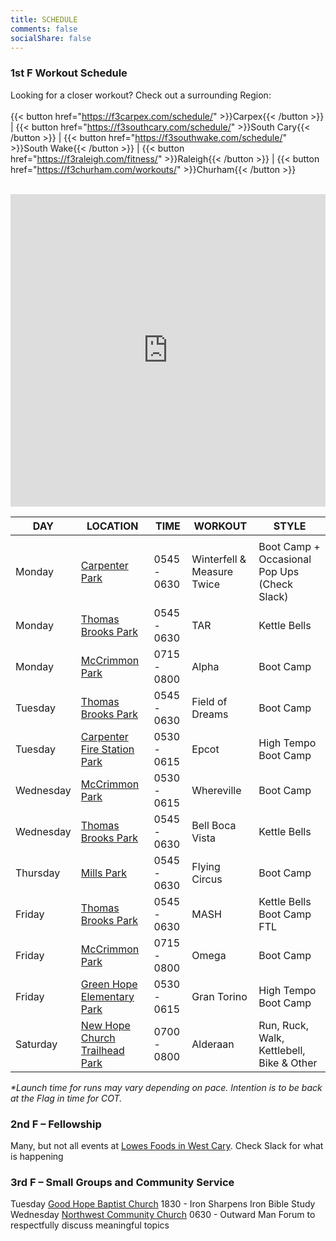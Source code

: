 ```yaml
---
title: SCHEDULE
comments: false
socialShare: false
---
```


### <a name="1stf"></a>1st F Workout Schedule

Looking for a closer workout? Check out a surrounding Region:<br/><br/>
{{< button href="https://f3carpex.com/schedule/" >}}Carpex{{< /button >}} |
{{< button href="https://f3southcary.com/schedule/" >}}South Cary{{< /button >}} |
{{< button href="https://f3southwake.com/schedule/" >}}South Wake{{< /button >}} |
{{< button href="https://f3raleigh.com/fitness/" >}}Raleigh{{< /button >}} |
{{< button href="https://f3churham.com/workouts/" >}}Churham{{< /button >}}
<br/><br/>

<iframe src="https://map.f3nation.com/?lat=35.823087&amp;lon=-78.863166&amp;zoom=12"
    style="border:0px #ffffff none;"
    name="f3Maps"
    allow="geolocation"
    scrolling="no"
    frameborder="0"
    marginheight="0px"
    marginwidth="0px"
    height="500px"
    width="100%"
    allowfullscreen=""></iframe>

| DAY       | LOCATION                                                                   | TIME               | WORKOUT              | STYLE                                                                    |
| --------- | -------------------------------------------------------------------------- | ------------------ | -------------------- | ------------------------------------------------------------------------ |
                                                            |
| Monday    | [Carpenter Park](https://goo.gl/maps/bBTownUCbxrYkbXq5)                                | 0545 - 0630        | Winterfell & Measure Twice | Boot Camp + Occasional Pop Ups (Check Slack)                                                               |
| Monday    | [Thomas Brooks Park](https://goo.gl/maps/rwpS6sp1aFQMwgFq7)                | 0545 - 0630        | TAR       | Kettle Bells | 
| Monday    | [McCrimmon Park](https://maps.app.goo.gl/LPjh9en8uMiYYggc9)           | 0715 - 0800        | Alpha            | Boot Camp                                                 |
| Tuesday   | [Thomas Brooks Park](https://goo.gl/maps/rwpS6sp1aFQMwgFq7)                     | 0545 - 0630        | Field of Dreams | Boot Camp                                                                |
| Tuesday   | [Carpenter Fire Station Park](https://maps.app.goo.gl/cRtzFzNsS95BiDHi9)                  | 0530 - 0615        | Epcot  | High Tempo Boot Camp                                                                |                                                                |
| Wednesday | [McCrimmon Park](https://maps.app.goo.gl/LPjh9en8uMiYYggc9)           | 0530 - 0615        | Whereville            | Boot Camp                                                   |                                                                
| Wednesday | [Thomas Brooks Park](https://goo.gl/maps/rwpS6sp1aFQMwgFq7)           | 0545 - 0630        | Bell Boca Vista           | Kettle Bells                                                   |                                                                |
| Thursday  | [Mills Park](https://goo.gl/maps/APjv2Dh1AxsQSRnR6)    | 0545 - 0630        | Flying Circus          | Boot Camp                                                |                                                                
| Friday    | [Thomas Brooks Park](https://goo.gl/maps/rwpS6sp1aFQMwgFq7)                | 0545 - 0630        | MASH     | Kettle Bells Boot Camp FTL | 
| Friday    | [McCrimmon Park](https://maps.app.goo.gl/LPjh9en8uMiYYggc9)           | 0715 - 0800        | Omega            | Boot Camp|
| Friday    | [Green Hope Elementary Park](https://maps.app.goo.gl/sJorVynSyPMtryAPA)          | 0530 - 0615        | Gran Torino           | High Tempo Boot Camp|
| Saturday  | [New Hope Church Trailhead Park](https://goo.gl/maps/z1c3S7iXppcPSoFX6)    | 0700 - 0800        | Alderaan         | Run, Ruck, Walk, Kettlebell, Bike & Other                                                |     

_\*Launch time for runs may vary depending on pace. Intention is to be back at the Flag in time for COT._

### <a name="2ndf"></a>2nd F – Fellowship

Many, but not all events at [Lowes Foods in West Cary](https://goo.gl/maps/Sik2FMyoFZ7sksoM9). Check Slack for what is happening

### <a name="3rdf"></a>3rd F – Small Groups and Community Service

Tuesday  [Good Hope Baptist Church](https://goo.gl/maps/PvaKhGoJXhpNpqdt6)           1830 -       Iron Sharpens Iron        Bible Study       
Wednesday [Northwest Community Church](https://goo.gl/maps/xSsSiYDsuPMJQEAFA)           0630 -       Outward Man         Forum to respectfully discuss meaningful topics
